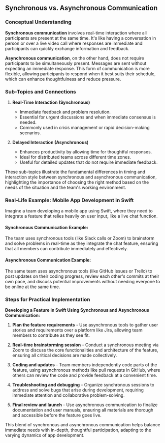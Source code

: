 ## Synchronous vs. Asynchronous Communication

### Conceptual Understanding

**Synchronous communication** involves real-time interaction where all participants are present at the same time. It's like having a conversation in person or over a live video call where responses are immediate and participants can quickly exchange information and feedback.

**Asynchronous communication**, on the other hand, does not require participants to be simultaneously present. Messages are sent without expecting an immediate response. This form of communication is more flexible, allowing participants to respond when it best suits their schedule, which can enhance thoughtfulness and reduce pressure.

### Sub-Topics and Connections

1. **Real-Time Interaction (Synchronous)**
   - Immediate feedback and problem resolution.
   - Essential for urgent discussions and when immediate consensus is needed.
   - Commonly used in crisis management or rapid decision-making scenarios.

2. **Delayed Interaction (Asynchronous)**
   - Enhances productivity by allowing time for thoughtful responses.
   - Ideal for distributed teams across different time zones.
   - Useful for detailed updates that do not require immediate feedback.

These sub-topics illustrate the fundamental differences in timing and interaction style between synchronous and asynchronous communication, highlighting the importance of choosing the right method based on the needs of the situation and the team's working environment.

### Real-Life Example: Mobile App Development in Swift

Imagine a team developing a mobile app using Swift, where they need to integrate a feature that relies heavily on user input, like a live chat function.

#### Synchronous Communication Example:

The team uses synchronous tools (like Slack calls or Zoom) to brainstorm and solve problems in real-time as they integrate the chat feature, ensuring that all members can contribute immediately and effectively.

#### Asynchronous Communication Example:

The same team uses asynchronous tools (like GitHub Issues or Trello) to post updates on their coding progress, review each other's commits at their own pace, and discuss potential improvements without needing everyone to be online at the same time.

### Steps for Practical Implementation

**Developing a Feature in Swift Using Synchronous and Asynchronous Communication:**

1. **Plan the feature requirements** - Use asynchronous tools to gather user stories and requirements over a platform like Jira, allowing team members to contribute as they see fit.

2. **Real-time brainstorming session** - Conduct a synchronous meeting via Zoom to discuss the core functionalities and architecture of the feature, ensuring all critical decisions are made collectively.

3. **Coding and updates** - Team members independently code parts of the feature, using asynchronous methods like pull requests in GitHub, where others can review the code and provide feedback at a convenient time.

4. **Troubleshooting and debugging** - Organize synchronous sessions to address and solve bugs that arise during development, requiring immediate attention and collaborative problem-solving.

5. **Final review and launch** - Use asynchronous communication to finalize documentation and user manuals, ensuring all materials are thorough and accessible before the feature goes live.

This blend of synchronous and asynchronous communication helps balance immediate needs with in-depth, thoughtful participation, adapting to the varying dynamics of app development.
